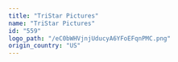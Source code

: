 ```yaml
---
title: "TriStar Pictures"
name: "TriStar Pictures"
id: "559"
logo_path: "/eC0bWHVjnjUducyA6YFoEFqnPMC.png"
origin_country: "US"
---
```

